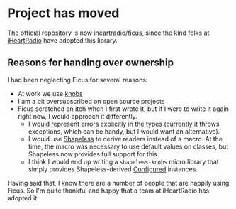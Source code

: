 # Project has moved

The official repository is now [iheartradio/ficus](https://github.com/iheartradio/ficus), since the kind folks at [iHeartRadio](http://www.iheartradio.com/) have adopted this library.

## Reasons for handing over ownership
I had been neglecting Ficus for several reasons:
* At work we use [knobs](http://oncue.github.io/knobs/)
* I am a bit oversubscribed on open source projects
* Ficus scratched an itch when I first wrote it, but if I were to write it again right now, I would approach it differently.
    * I would represent errors explicitly in the types (currently it throws exceptions, which can be handy, but I would want an alternative).
    * I would use [Shapeless](https://github.com/milessabin/shapeless) to derive readers instead of a macro. At the time, the macro was necessary to use default values on classes, but Shapeless now provides full support for this.
    * I think I would end up writing a `shapeless-knobs` micro library that simply provides Shapeless-derived [Configured](https://github.com/oncue/knobs/blob/master/core/src/main/scala/knobs/Configured.scala) instances.

Having said that, I know there are a number of people that are happily using Ficus. So I'm quite thankful and happy that a team at iHeartRadio has adopted it.
